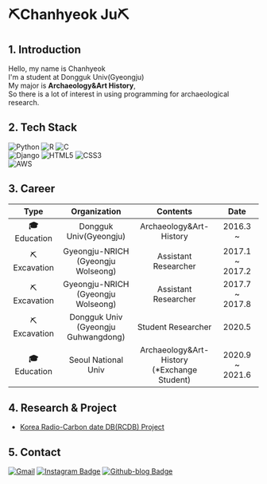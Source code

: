 
# ⛏Chanhyeok Ju⛏

## 1. Introduction

Hello, my name is Chanhyeok<br>
I'm a student at Dongguk Univ(Gyeongju)<br>
My major is **Archaeology&Art History**,<br>
So there is a lot of interest in using programming for archaeological research.


## 2. Tech Stack

![Python](https://img.shields.io/badge/Python-3776AB?style=for-the-badge&logo=python&logoColor=white)
![R](https://img.shields.io/badge/R-276DC3?style=for-the-badge&logo=r&logoColor=white)
![C](https://img.shields.io/badge/C-00599C?style=for-the-badge&logo=c&logoColor=white)
<br>
![Django](https://img.shields.io/badge/Django-092E20?style=for-the-badge&logo=django&logoColor=white)
![HTML5](https://img.shields.io/badge/HTML5-E34F26?style=for-the-badge&logo=html5&logoColor=white)
![CSS3](https://img.shields.io/badge/CSS3-1572B6?style=for-the-badge&logo=css3&logoColor=white)
<br>
![AWS](https://img.shields.io/badge/AWS-232F3E?style=for-the-badge&logo=amazon-aws&logoColor=white)


## 3. Career

|      Type       |                  Organization                  |                    Contents                    |      Date       |
| :-------------: | :--------------------------------------------: | :--------------------------------------------: | :-------------: |
| **🎓** Education |             Dongguk Univ(Gyeongju)             |            Archaeology&Art-History             |    2016.3 ~     |
|   ⛏Excavation   |    Gyeongju-NRICH<br>(Gyeongju Wolseong)    |              Assistant Researcher              | 2017.1 ~ 2017.2 |
|   ⛏Excavation   |    Gyeongju-NRICH<br>(Gyeongju Wolseong)     |              Assistant Researcher              | 2017.7 ~ 2017.8 |
|   ⛏Excavation   | Dongguk Univ<br>(Gyeongju Guhwangdong) |               Student Researcher               |     2020.5      |
| **🎓** Education |              Seoul National Univ               | Archaeology&Art-History<br>(*Exchange Student) | 2020.9 ~ 2021.6 |


## 4. Research & Project

* [Korea Radio-Carbon date DB(RCDB) Project](http://54.180.34.120/)


## 5. Contact

[![Gmail](https://img.shields.io/badge/Gmail-D14836?style=for-the-badge&logo=gmail&logoColor=white)](https://wnrnrxla@gmail.com)
[![Instagram Badge](https://img.shields.io/badge/Instagram-E4405F?style=for-the-badge&logo=instagram&logoColor=white)](https://www.instagram.com/ch.ju97/)
[![Github-blog Badge](https://img.shields.io/badge/Blog-100000?style=for-the-badge&logo=github&logoColor=white)](https://chantore.github.io/)
